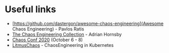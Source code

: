 # Useful links

- [https://github.com/dastergon/awesome-chaos-engineering](Awesome Chaos Engineering) - Pavlos Ratis
- [The Chaos Engineering Collection](https://medium.com/@adhorn/the-chaos-engineering-collection-5e188d6a90e2) - Adrian Hornsby
- [Chaos Conf 2020](https://www.chaosconf.io/) (October 6 - 8)
- [LitmusChaos](https://litmuschaos.io/) - ChaosEngineering in Kubernetes
